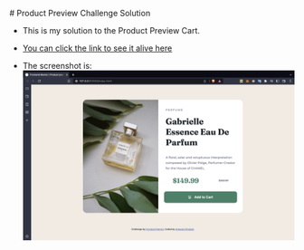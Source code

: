 # Product Preview Challenge Solution

- This is my solution to the Product Preview Cart.

- [You can click the link to see it alive here]()

- The screenshot is:
![image](./product-preview-screenshot.png)